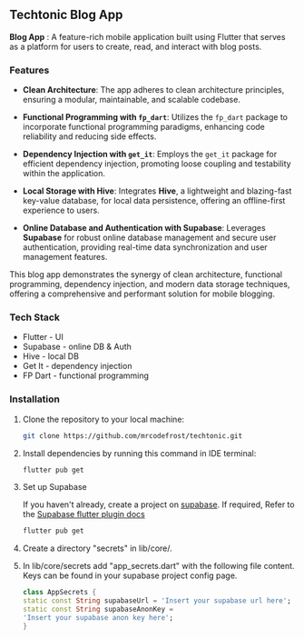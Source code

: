 ## Techtonic Blog App

**Blog App** : A feature-rich mobile application built using Flutter that serves as a platform for users to create, read, and interact with blog posts.

### Features

- **Clean Architecture**: The app adheres to clean architecture principles, ensuring a modular, maintainable, and scalable codebase.

- **Functional Programming with `fp_dart`**: Utilizes the `fp_dart` package to incorporate functional programming paradigms, enhancing code reliability and reducing side effects.

- **Dependency Injection with `get_it`**: Employs the `get_it` package for efficient dependency injection, promoting loose coupling and testability within the application.

- **Local Storage with Hive**: Integrates **Hive**, a lightweight and blazing-fast key-value database, for local data persistence, offering an offline-first experience to users.

- **Online Database and Authentication with Supabase**: Leverages **Supabase** for robust online database management and secure user authentication, providing real-time data synchronization and user management features.

This blog app demonstrates the synergy of clean architecture, functional programming, dependency injection, and modern data storage techniques, offering a comprehensive and performant solution for mobile blogging.

### Tech Stack

- Flutter - UI
- Supabase - online DB & Auth
- Hive - local DB
- Get It - dependency injection
- FP Dart - functional programming



### Installation

1. Clone the repository to your local machine:

   ```bash
   git clone https://github.com/mrcodefrost/techtonic.git
   ```

2. Install dependencies by running this command in IDE terminal: 

   ```bash
   flutter pub get
   ```
   
3. Set up Supabase

   If you haven't already, create a project on [supabase](https://supabase.com).
   If required, Refer to the [Supabase flutter plugin docs](https://pub.dev/packages/supabase_flutter)

   ```bash
   flutter pub get
   ```

4. Create a directory "secrets" in lib/core/.

5. In lib/core/secrets add "app_secrets.dart" with the following file content.
Keys can be found in your supabase project config page.

   ```dart
   class AppSecrets {
   static const String supabaseUrl = 'Insert your supabase url here';
   static const String supabaseAnonKey =
   'Insert your supabase anon key here';
   }
   ```